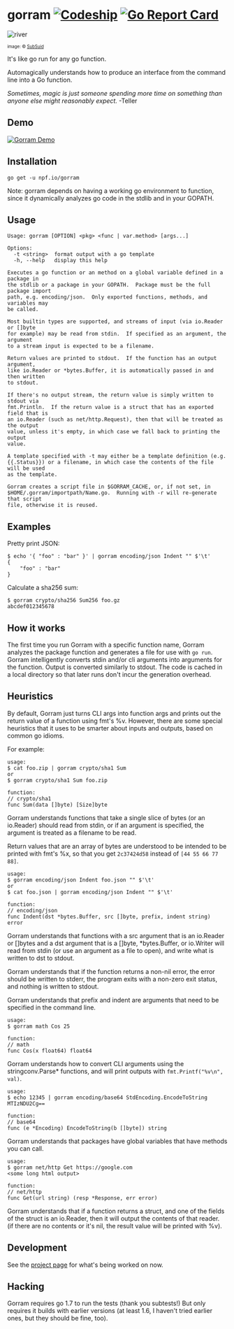 # gorram [![Codeship](https://img.shields.io/codeship/ba651390-71e8-0134-7f3a-1a37cb97ae34.svg?maxAge=0)](https://app.codeship.com/projects/178461) [![Go Report Card](https://goreportcard.com/badge/npf.io/gorram)](https://goreportcard.com/report/npf.io/gorram)
![river](https://cloud.githubusercontent.com/assets/3185864/18798443/97829e60-81a0-11e6-99a2-d8a788dd9279.jpg)

<sup><sub>image: &copy; [SubSuid](http://subsuid.deviantart.com/art/River-Tam-Speed-Drawing-282223915)</sub></sup>

It's like go run for any go function.

Automagically understands how to produce an interface from the command line into
a Go function.

*Sometimes, magic is just someone spending more time on something than anyone else might reasonably expect.* -Teller


## Demo

[![Gorram Demo](https://img.youtube.com/vi/itMAtRGLSEw/maxresdefault.jpg)](https://www.youtube.com/watch?v=itMAtRGLSEw)

## Installation

```
go get -u npf.io/gorram
```

Note: gorram depends on having a working go environment to function, since it
dynamically analyzes go code in the stdlib and in your GOPATH.

## Usage

```
Usage: gorram [OPTION] <pkg> <func | var.method> [args...]

Options:
  -t <string>  format output with a go template
  -h, --help   display this help

Executes a go function or an method on a global variable defined in a package in
the stdlib or a package in your GOPATH.  Package must be the full package import
path, e.g. encoding/json.  Only exported functions, methods, and variables may
be called.

Most builtin types are supported, and streams of input (via io.Reader or []byte
for example) may be read from stdin.  If specified as an argument, the argument
to a stream input is expected to be a filename.

Return values are printed to stdout.  If the function has an output argument,
like io.Reader or *bytes.Buffer, it is automatically passed in and then written
to stdout.

If there's no output stream, the return value is simply written to stdout via
fmt.Println.  If the return value is a struct that has an exported field that is
an io.Reader (such as net/http.Request), then that will be treated as the output
value, unless it's empty, in which case we fall back to printing the output
value.

A template specified with -t may either be a template definition (e.g.
{{.Status}}) or a filename, in which case the contents of the file will be used
as the template.

Gorram creates a script file in $GORRAM_CACHE, or, if not set, in
$HOME/.gorram/importpath/Name.go.  Running with -r will re-generate that script
file, otherwise it is reused.

```



## Examples

Pretty print JSON:

```
$ echo '{ "foo" : "bar" }' | gorram encoding/json Indent "" $'\t'
{
    "foo" : "bar"
}
```

Calculate a sha256 sum:

```
$ gorram crypto/sha256 Sum256 foo.gz
abcdef012345678
```


## How it works

The first time you run Gorram with a specific function name, Gorram analyzes the
package function and generates a file for use with `go run`.  Gorram
intelligently converts stdin and/or cli arguments into arguments for the
function. Output is converted similarly to stdout.  The code is cached in a
local directory so that later runs don't incur the generation overhead.

## Heuristics

By default, Gorram just turns CLI args into function args and prints out the
return value of a function using fmt's %v.  However, there are some special
heuristics that it uses to be smarter about inputs and outputs, based on common
go idioms.

For example:

```
usage:
$ cat foo.zip | gorram crypto/sha1 Sum
or
$ gorram crypto/sha1 Sum foo.zip

function:
// crypto/sha1
func Sum(data []byte) [Size]byte
```

Gorram understands functions that take a single slice of bytes (or an io.Reader)
should read from stdin, or if an argument is specified, the argument is treated
as a filename to be read.

Return values that are an array of bytes are understood to be intended to be
printed with fmt's %x, so that you get `2c37424d58` instead of `[44 55 66 77
88]`.

```
usage:
$ gorram encoding/json Indent foo.json "" $'\t'
or
$ cat foo.json | gorram encoding/json Indent "" $'\t'

function:
// encoding/json
func Indent(dst *bytes.Buffer, src []byte, prefix, indent string) error
```

Gorram understands that functions with a src argument that is an io.Reader or
[]bytes and a dst argument that is a []byte, *bytes.Buffer, or io.Writer will
read from stdin (or use an argument as a file to open), and write what is
written to dst to stdout.

Gorram understands that if the function returns a non-nil error, the error
should be written to stderr, the program exits with a non-zero exit status, and
nothing is written to stdout.

Gorram understands that prefix and indent are arguments that need to be
specified in the command line.


```
usage:
$ gorram math Cos 25

function:
// math
func Cos(x float64) float64
```

Gorram understands how to convert CLI arguments using the stringconv.Parse*
functions, and will print outputs with `fmt.Printf("%v\n", val)`.


```
usage:
$ echo 12345 | gorram encoding/base64 StdEncoding.EncodeToString
MTIzNDU2Cg==

function:
// base64
func (e *Encoding) EncodeToString(b []byte]) string
```
Gorram understands that packages have global variables that have methods you can
call.

```
usage: 
$ gorram net/http Get https://google.com
<some long html output>

function:
// net/http
func Get(url string) (resp *Response, err error)
```

Gorram understands that if a function returns a struct, and one of the fields of
the struct is an io.Reader, then it will output the contents of that reader.  
(if there are no contents or it's nil, the result value will be printed with
%v).

## Development

See the [project page](https://github.com/natefinch/gorram/projects/1) for what's
being worked on now. 

## Hacking

Gorram requires go 1.7 to run the tests (thank you subtests!)  But only requires
it builds with earlier versions (at least 1.6, I haven't tried earlier ones, but
they should be fine, too).
